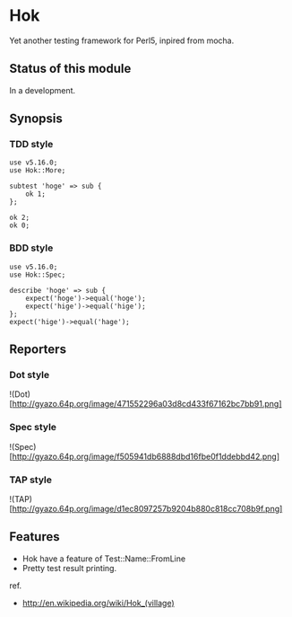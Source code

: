 Hok
===

Yet another testing framework for Perl5, inpired from mocha.

Status of this module
---------------------

In a development.

Synopsis
--------

### TDD style

    use v5.16.0;
    use Hok::More;

    subtest 'hoge' => sub {
        ok 1;
    };

    ok 2;
    ok 0;

### BDD style

    use v5.16.0;
    use Hok::Spec;

    describe 'hoge' => sub {
        expect('hoge')->equal('hoge');
        expect('hige')->equal('hige');
    };
    expect('hige')->equal('hage');

Reporters
---------

### Dot style

!(Dot)[http://gyazo.64p.org/image/471552296a03d8cd433f67162bc7bb91.png]

### Spec style

!(Spec)[http://gyazo.64p.org/image/f505941db6888dbd16fbe0f1ddebbd42.png]

### TAP style

!(TAP)[http://gyazo.64p.org/image/d1ec8097257b9204b880c818cc708b9f.png]

Features
--------

 * Hok have a feature of Test::Name::FromLine
 * Pretty test result printing.

ref.

 * http://en.wikipedia.org/wiki/Hok_(village)
